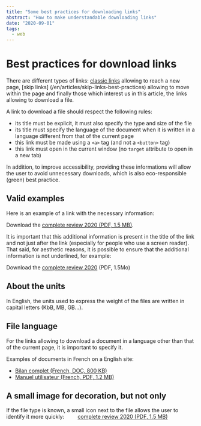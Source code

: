 ```yaml
---
title: "Some best practices for downloading links"
abstract: "How to make understandable downloading links"
date: "2020-09-01"
tags:
  - web
---
```


# Best practices for download links

There are different types of links: [classic links](/en/web/develop/general-navigation) allowing to reach a new page, [skip links] (/en/articles/skip-links-best-practices) allowing to move within the page and finally those which interest us in this article, the links allowing to download a file.

A link to download a file should respect the following rules:

- its title must be explicit, it must also specify the type and size of the file
- its title must specify the language of the document when it is written in a language different from that of the current page
- this link must be made using a `<a>` tag (and not a `<button>` tag)
- this link must open in the current window (no `target` attribute to open in a new tab)

In addition, to improve accessibility, providing these informations will allow the user to avoid unnecessary downloads, which is also eco-responsible (green) best practice.

## Valid examples

Here is an example of a link with the necessary information:
  
Download the <a href="#">complete review 2020 (PDF, 1.5 MB)</a>.

It is important that this additional information is present in the title of the link and not just after the link (especially for people who use a screen reader). That said, for aesthetic reasons, it is possible to ensure that the additional information is not underlined, for example:
  
Download the <a href="#" style="text-decoration:none"><span style="text-decoration:underline">complete review 2020</span> (PDF, 1.5Mo)</a>

## About the units

In English, the units used to express the weight of the files are written in capital letters (KbB, MB, GB...).

## File language

For the links allowing to download a document in a language other than that of the current page, it is important to specify it.

Examples of documents in French on a English site:
- <a href="#"><span lang="fr">Bilan complet</span> (French, DOC, 800 KB) </a>
- <a href="#"><span>Manuel utilisateur</span> (French, PDF, 1.2 MB) </a>

## A small image for decoration, but not only

If the file type is known, a small icon next to the file allows the user to identify it more quickly:
<a style="background-image: url (/images/icons/pdf-icon.svg); background-size:contain; background-repeat:no-repeat; padding-left:2rem;" href="#">complete review 2020 (PDF, 1.5 MB)</a>
